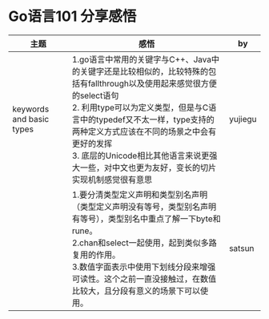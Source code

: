 # Go语言101 分享感悟
|主题|感悟|by|
|---|---|---|
|keywords and basic types| 1.go语言中常用的关键字与C++、Java中的关键字还是比较相似的，比较特殊的包括有fallthrough以及使用起来感觉很方便的select语句<br>2. 利用type可以为定义类型，但是与C语言中的typedef又不太一样，type支持的两种定义方式应该在不同的场景之中会有更好的发挥<br>3. 底层的Unicode相比其他语言来说更强大一些，对中文也更为友好，变长的切片实现机制感觉很有意思|yujiegu|
| |1.要分清类型定义声明和类型别名声明（类型定义声明没有等号，类型别名声明有等号），类型别名中重点了解一下byte和rune。<br>2.chan和select一起使用，起到类似多路复用的作用。<br>3.数值字面表示中使用下划线分段来增强可读性。这个之前一直没接触过，在数值比较大，且分段有意义的场景下可以使用。|satsun|